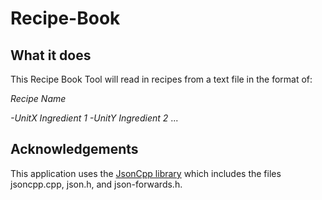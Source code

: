 # Recipe-Book
## What it does

This Recipe Book Tool will read in recipes from a text file in the format of:

_Recipe Name_

_-UnitX Ingredient 1_
_-UnitY Ingredient 2_
...


## Acknowledgements

This application uses the [JsonCpp library](https://github.com/open-source-parsers/jsoncpp) which includes the files jsoncpp.cpp, json.h, and json-forwards.h. 
